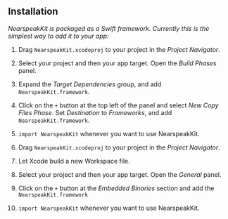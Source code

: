 ## Installation

_NearspeakKit is packaged as a Swift framework. Currently this is the simplest way to add it to your app:_

1. Drag `NearspeakKit.xcodeproj` to your project in the _Project Navigator_.
2. Select your project and then your app target. Open the _Build Phases_ panel.
3. Expand the _Target Dependencies_ group, and add `NearspeakKit.framework`.
4. Click on the `+` button at the top left of the panel and select _New Copy Files Phase_. Set _Destination_ to _Frameworks_, and add `NearspeakKit.framework`.
5. `import NearspeakKit` whenever you want to use NearspeakKit.



1. Drag `NearspeakKit.xcodeproj` to your project in the _Project Navigator_.
2. Let Xcode build a new Workspace file.
3. Select your project and then your app target. Open the _General_ panel.
4. Click on the `+` button at the _Embedded Binaries_ section and add the `NearspeakKit.framework`
5. `import NearspeakKit` whenever you want to use NearspeakKit.